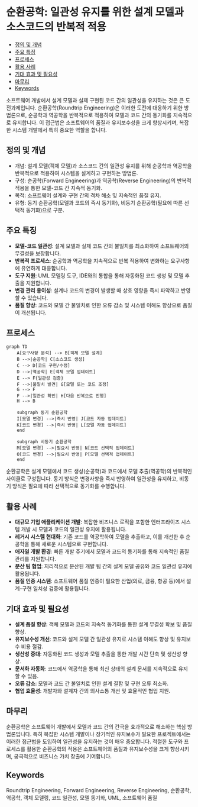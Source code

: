 # 순환공학: 일관성 유지를 위한 설계 모델과 소스코드의 반복적 적용

<!-- mtoc-start -->

- [정의 및 개념](#정의-및-개념)
- [주요 특징](#주요-특징)
- [프로세스](#프로세스)
- [활용 사례](#활용-사례)
- [기대 효과 및 필요성](#기대-효과-및-필요성)
- [마무리](#마무리)
- [Keywords](#keywords)

<!-- mtoc-end -->

소프트웨어 개발에서 설계 모델과 실제 구현된 코드 간의 일관성을 유지하는 것은 큰 도전과제입니다. 순환공학(Roundtrip Engineering)은 이러한 도전에 대응하기 위한 방법론으로, 순공학과 역공학을 반복적으로 적용하여 모델과 코드 간의 동기화를 지속적으로 유지합니다. 이 접근법은 소프트웨어의 품질과 유지보수성을 크게 향상시키며, 복잡한 시스템 개발에서 특히 중요한 역할을 합니다.

## 정의 및 개념

- 개념: 설계 모델(객체 모델)과 소스코드 간의 일관성 유지를 위해 순공학과 역공학을 반복적으로 적용하여 시스템을 설계하고 구현하는 방법론.
- 구성: 순공학(Forward Engineering)과 역공학(Reverse Engineering)의 반복적 적용을 통한 모델-코드 간 지속적 동기화.
- 목적: 소프트웨어 설계와 구현 간의 격차 해소 및 지속적인 품질 유지.
- 유형: 동기 순환공학(모델과 코드의 즉시 동기화), 비동기 순환공학(필요에 따른 선택적 동기화)으로 구분.

## 주요 특징

- **모델-코드 일관성**: 설계 모델과 실제 코드 간의 불일치를 최소화하여 소프트웨어의 무결성을 보장합니다.
- **반복적 프로세스**: 순공학과 역공학을 지속적으로 반복 적용하여 변화하는 요구사항에 유연하게 대응합니다.
- **도구 지원**: UML 모델링 도구, IDE와의 통합을 통해 자동화된 코드 생성 및 모델 추출을 지원합니다.
- **변경 관리 용이성**: 설계나 코드의 변경이 발생할 때 상호 영향을 즉시 파악하고 반영할 수 있습니다.
- **품질 향상**: 코드와 모델 간 불일치로 인한 오류 감소 및 시스템 이해도 향상으로 품질이 개선됩니다.

## 프로세스

```mermaid
graph TD
    A[요구사항 분석] --> B[객체 모델 설계]
    B -->|순공학| C[소스코드 생성]
    C --> D[코드 구현/수정]
    D -->|역공학| E[객체 모델 업데이트]
    E --> F{일관성 검증}
    F -->|불일치 발견| G[모델 또는 코드 조정]
    G --> F
    F -->|일관성 확인| H[다음 반복으로 진행]
    H --> B

    subgraph 동기 순환공학
    I[모델 변경] -->|즉시 반영| J[코드 자동 업데이트]
    K[코드 변경] -->|즉시 반영| L[모델 자동 업데이트]
    end

    subgraph 비동기 순환공학
    M[모델 변경] -->|필요시 반영| N[코드 선택적 업데이트]
    O[코드 변경] -->|필요시 반영| P[모델 선택적 업데이트]
    end
```

순환공학은 설계 모델에서 코드 생성(순공학)과 코드에서 모델 추출(역공학)의 반복적인 사이클로 구성됩니다. 동기 방식은 변경사항을 즉시 반영하여 일관성을 유지하고, 비동기 방식은 필요에 따라 선택적으로 동기화를 수행합니다.

## 활용 사례

- **대규모 기업 애플리케이션 개발**: 복잡한 비즈니스 로직을 포함한 엔터프라이즈 시스템 개발 시 모델과 코드의 일관성 유지에 활용됩니다.
- **레거시 시스템 현대화**: 기존 코드를 역공학하여 모델을 추출하고, 이를 개선한 후 순공학을 통해 새로운 시스템으로 구현합니다.
- **애자일 개발 환경**: 빠른 개발 주기에서 모델과 코드의 동기화를 통해 지속적인 품질 관리를 지원합니다.
- **분산 팀 협업**: 지리적으로 분산된 개발 팀 간의 설계 모델 공유와 코드 일관성 유지에 활용됩니다.
- **품질 인증 시스템**: 소프트웨어 품질 인증이 필요한 산업(의료, 금융, 항공 등)에서 설계-구현 일치성 검증에 활용됩니다.

## 기대 효과 및 필요성

- **설계 품질 향상**: 객체 모델과 코드의 지속적 동기화를 통한 설계 무결성 확보 및 품질 향상.
- **유지보수성 개선**: 코드와 설계 모델 간 일관성 유지로 시스템 이해도 향상 및 유지보수 비용 절감.
- **생산성 증대**: 자동화된 코드 생성과 모델 추출을 통한 개발 시간 단축 및 생산성 향상.
- **문서화 자동화**: 코드에서 역공학을 통해 최신 상태의 설계 문서를 지속적으로 유지할 수 있음.
- **오류 감소**: 모델과 코드 간 불일치로 인한 설계 결함 및 구현 오류 최소화.
- **협업 효율성**: 개발자와 설계자 간의 의사소통 개선 및 효율적인 협업 지원.

## 마무리

순환공학은 소프트웨어 개발에서 모델과 코드 간의 간극을 효과적으로 해소하는 핵심 방법론입니다. 특히 복잡한 시스템 개발이나 장기적인 유지보수가 필요한 프로젝트에서는 이러한 접근법을 도입하여 일관성을 유지하는 것이 매우 중요합니다. 적절한 도구와 프로세스를 활용한 순환공학의 적용은 소프트웨어의 품질과 유지보수성을 크게 향상시키며, 궁극적으로 비즈니스 가치 창출에 기여합니다.

## Keywords

Roundtrip Engineering, Forward Engineering, Reverse Engineering, 순환공학, 역공학, 객체 모델링, 코드 일관성, 모델 동기화, UML, 소프트웨어 품질
